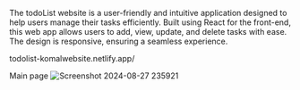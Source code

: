 The todoList website is a user-friendly and intuitive application designed to help users manage their tasks efficiently. Built using React for the front-end, this web app allows users to add, view, update, and delete tasks with ease. The design is responsive, ensuring a seamless experience.

todolist-komalwebsite.netlify.app/

Main page
![Screenshot 2024-08-27 235921](https://github.com/user-attachments/assets/e87d68ac-4c67-4be1-8ac6-dd50f8722951)

